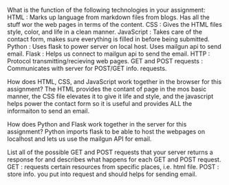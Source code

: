 What is the function of the following technologies in your assignment:
	HTML : Marks up language from markdown files from blogs. Has all the stuff wor the web pages in terms of the content. 
	CSS : Gives the HTML files style, color, and life in a clean manner. 
	JavaScript : Takes care of the contact form, makes sure everything is filled in before being submitted.
	Python : Uses flask to power server on local host. Uses mailgun api to send email.
	Flask : Helps us connect to mailgun api to send the email.
	HTTP : Protocol transmitting/recieving web pages.
	GET and POST requests : Communicates with server for POST/GET info. requests.

How does HTML, CSS, and JavaScript work together in the browser for this assignment?
	The HTML provides the contant of page in the mos basic manner, the CSS file elevates it to give it life and style, and the javascript helps power the contact form so it is useful and provides ALL the informaiton to send an email.

How does Python and Flask work together in the server for this assignment?
Python imports flask to be able to host the webpages on localhost and lets us use the mailgun API for email.

List all of the possible GET and POST requests that your server returns a response for and describes what happens for each GET and POST request.
GET : requests certain resources from specific places, i.e. html file.
POST : store info. you put into  request and should helps for sending email.